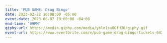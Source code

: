 ```yaml
---
title: 'PUB GAME: Drag Bingo'
date: 2023-02-22 16:08:00 -05:00
event-date: 2023-06-07 19:00:00 -04:00
end-time: '09PM'
giphy-url: https://media.giphy.com/media/yble1suOGfHJ6/giphy.gif
event-url: https://www.eventbrite.com/e/pub-game-drag-bingo-tickets-642492140287
---
```



